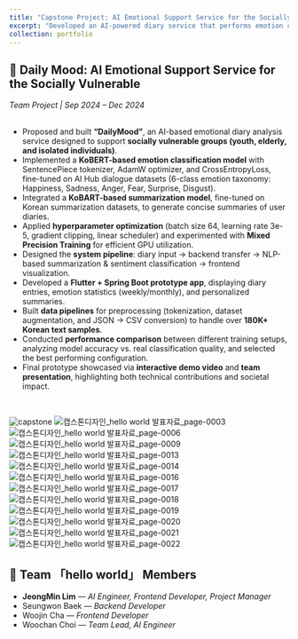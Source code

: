 ```yaml
---
title: "Capstone Project: AI Emotional Support Service for the Socially Vulnerable"
excerpt: "Developed an AI-powered diary service that performs emotion classification and summarization on daily journals to support socially vulnerable groups. Integrated KoBERT and KoBART models for sentiment analysis and summarization, deployed via a mobile app prototype.<br/><img src='/images/portfolio/capstone.png'>"
collection: portfolio
---
```


## 💙 Daily Mood: AI Emotional Support Service for the Socially Vulnerable
*Team Project | Sep 2024 – Dec 2024*  
<br/>

- Proposed and built **“DailyMood”**, an AI-based emotional diary analysis service designed to support **socially vulnerable groups (youth, elderly, and isolated individuals)**.  
- Implemented a **KoBERT-based emotion classification model** with SentencePiece tokenizer, AdamW optimizer, and CrossEntropyLoss, fine-tuned on AI Hub dialogue datasets (6-class emotion taxonomy: Happiness, Sadness, Anger, Fear, Surprise, Disgust).  
- Integrated a **KoBART-based summarization model**, fine-tuned on Korean summarization datasets, to generate concise summaries of user diaries.  
- Applied **hyperparameter optimization** (batch size 64, learning rate 3e-5, gradient clipping, linear scheduler) and experimented with **Mixed Precision Training** for efficient GPU utilization.  
- Designed the **system pipeline**: diary input → backend transfer → NLP-based summarization & sentiment classification → frontend visualization.  
- Developed a **Flutter + Spring Boot prototype app**, displaying diary entries, emotion statistics (weekly/monthly), and personalized summaries.  
- Built **data pipelines** for preprocessing (tokenization, dataset augmentation, and JSON → CSV conversion) to handle over **180K+ Korean text samples**.  
- Conducted **performance comparison** between different training setups, analyzing model accuracy vs. real classification quality, and selected the best performing configuration.  
- Final prototype showcased via **interactive demo video** and **team presentation**, highlighting both technical contributions and societal impact.
<br/>

![capstone](https://github.com/user-attachments/assets/a630c9b0-b0a9-4c3d-92c3-f886bfa10b71)
![캡스톤디자인_hello world 발표자료_page-0003](https://github.com/user-attachments/assets/c76da402-9c12-404d-9aff-11b5e6bd20eb)
![캡스톤디자인_hello world 발표자료_page-0006](https://github.com/user-attachments/assets/71ed56fb-946a-4415-9c47-b6eda61e02e9)
![캡스톤디자인_hello world 발표자료_page-0009](https://github.com/user-attachments/assets/df361f7c-fdc8-4ec8-894c-b22722fc42d4)
![캡스톤디자인_hello world 발표자료_page-0013](https://github.com/user-attachments/assets/58374106-bb1e-43b4-9894-7a886c855011)
![캡스톤디자인_hello world 발표자료_page-0014](https://github.com/user-attachments/assets/34ade22b-18e8-4f98-b667-6e0b00daec77)
![캡스톤디자인_hello world 발표자료_page-0016](https://github.com/user-attachments/assets/bdc3e0f1-fa3e-4490-bcdb-159f9100c718)
![캡스톤디자인_hello world 발표자료_page-0017](https://github.com/user-attachments/assets/5c71a5a6-4087-4486-8a9f-2de2f3152a04)
![캡스톤디자인_hello world 발표자료_page-0018](https://github.com/user-attachments/assets/13042a61-49ed-4a88-92c5-f6fe7611c380)
![캡스톤디자인_hello world 발표자료_page-0019](https://github.com/user-attachments/assets/1c592a87-58c4-45db-aa77-02fcd9bbb43a)
![캡스톤디자인_hello world 발표자료_page-0020](https://github.com/user-attachments/assets/77248bb0-378c-4221-93c8-6a7ed786ecb4)
![캡스톤디자인_hello world 발표자료_page-0021](https://github.com/user-attachments/assets/21f70671-0060-448c-b788-a4f1ae7891d3)
![캡스톤디자인_hello world 발표자료_page-0022](https://github.com/user-attachments/assets/9113789b-03fc-4fd7-b792-ede2862d527b)
<br/>

## 👥 Team 「hello world」 Members  
- **JeongMin Lim** — *AI Engineer, Frontend Developer, Project Manager*  
- Seungwon Baek — *Backend Developer*  
- Woojin Cha — *Frontend Developer*  
- Woochan Choi — *Team Lead, AI Engineer*  
<br/>
